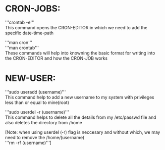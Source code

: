 # CRON-JOBS:
'''crontab -e''' <br>
This command opens the CRON-EDITOR in which we need to add the specific date-time-path

'''man cron'''<br>
'''man crontab'''<br>
These commands will help into knowning the basic format for writing into the CRON-EDITOR and how the CRON-JOB works

# NEW-USER:
'''sudo useradd (username)'''<br>
This command help to add a new username to my system with privileges less than or equal to mine(root)

'''sudo userdel -r (username)'''<br>
This command helps to delete all the details from my /etc/passwd file and also deletes the directory from /home

[Note: when using userdel (-r) flag is neccesary and without which, we may need to remove the /home/(username)<br>
'''rm -rf (username)''']

